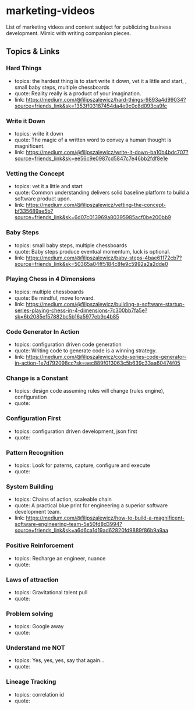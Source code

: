 # marketing-videos
List of marketing videos and content subject for publicizing business development. Mimic with writing companion pieces.

## Topics & Links

### Hard Things 
- topics: the hardest thing is to start write it down, vet it a little and start, , small baby steps, multiple chessboards
- quote: Reality really is a product of your imagination.
- link: https://medium.com/@filipszalewicz/hard-things-9893a4d99034?source=friends_link&sk=1353ff03187454da4e9c0c8d093ca9fc


### Write it Down 
- topics: write it down
- quote: The magic of a written word to convey a human thought is magnificent.
- link: https://medium.com/@filipszalewicz/write-it-down-ba10b4bdc707?source=friends_link&sk=ee56c9e0987cd5847c7e46bb2fdf8e1e


### Vetting the Concept 
- topics: vet it a little and start
- quote: Common understanding delivers solid baseline platform to build a software product upon.
- link: https://medium.com/@filipszalewicz/vetting-the-concept-bf335689ae5b?source=friends_link&sk=6d07c013969a80395985acf0be200bb9


### Baby Steps 
- topics: small baby steps, multiple chessboards
- quote: Baby steps produce eventual momentum, luck is optional.
- link: https://medium.com/@filipszalewicz/baby-steps-4bae61172cb7?source=friends_link&sk=50365a04ff5184c8fe9c5992a2a2dde0


### Playing Chess in 4 Dimensions 
- topics: multiple chessboards
- quote: Be mindful, move forward.
- link: https://medium.com/@filipszalewicz/building-a-software-startup-series-playing-chess-in-4-dimensions-7c300bb7fa5e?sk=6b2085ef57882bc5b16a5977eb9c4b85


### Code Generator In Action
- topics: configuration driven code generation
- quote: Writing code to generate code is a winning strategy.
- link: https://medium.com/@filipszalewicz/code-series-code-generator-in-action-1e7d792098cc?sk=aec889f013063c5b639c33aa60474f05


### Change is a Constant 
- topics: design code assuming rules will change (rules engine), configuration
- quote: 


### Configuration First 
- topics: configuration driven development, json first
- quote: 


### Pattern Recognition 
- topics: Look for paterns, capture, configure and execute
- quote: 


### System Building 
- topics: Chains of action, scaleable chain 
- quote: A practical blue print for engineering a superior software development team.
- link: https://medium.com/@filipszalewicz/how-to-build-a-magnificent-software-engineering-team-5e50fd8d3994?source=friends_link&sk=a6d6ca1d19ad62820fd9889f86b9a9aa


### Positive Reinforcement 
- topics: Recharge an engineer, nuance
- quote: 


### Laws of attraction 
- topics: Gravitational talent pull
- quote: 


### Problem solving 
- topics: Google away
- quote: 


### Understand me NOT 
- topics: Yes, yes, yes, say that again...
- quote: 


### Lineage Tracking 
- topics: correlation id
- quote: 
